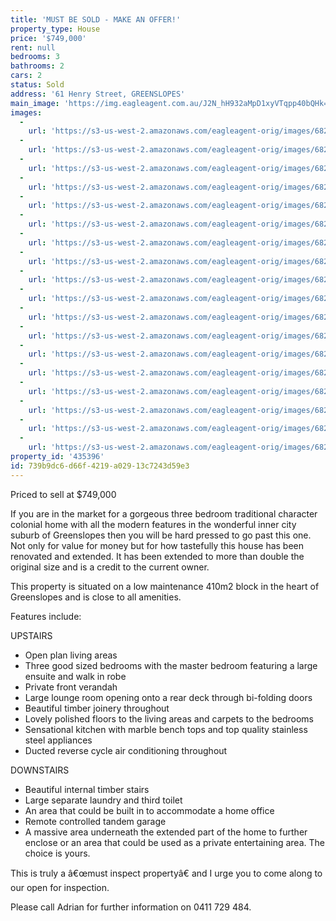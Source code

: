 ```yaml
---
title: 'MUST BE SOLD - MAKE AN OFFER!'
property_type: House
price: '$749,000'
rent: null
bedrooms: 3
bathrooms: 2
cars: 2
status: Sold
address: '61 Henry Street, GREENSLOPES'
main_image: 'https://img.eagleagent.com.au/J2N_hH932aMpD1xyVTqpp40bQHk=/1280x854/smart/https://s3-us-west-2.amazonaws.com/eagleagent-orig/images/6824109/115798127-image-M.jpg'
images:
  -
    url: 'https://s3-us-west-2.amazonaws.com/eagleagent-orig/images/6824126/115798127-image-R.jpg'
  -
    url: 'https://s3-us-west-2.amazonaws.com/eagleagent-orig/images/6824125/115798127-image-Q.jpg'
  -
    url: 'https://s3-us-west-2.amazonaws.com/eagleagent-orig/images/6824124/115798127-image-P.jpg'
  -
    url: 'https://s3-us-west-2.amazonaws.com/eagleagent-orig/images/6824123/115798127-image-O.jpg'
  -
    url: 'https://s3-us-west-2.amazonaws.com/eagleagent-orig/images/6824122/115798127-image-N.jpg'
  -
    url: 'https://s3-us-west-2.amazonaws.com/eagleagent-orig/images/6824121/115798127-image-L.jpg'
  -
    url: 'https://s3-us-west-2.amazonaws.com/eagleagent-orig/images/6824120/115798127-image-K.jpg'
  -
    url: 'https://s3-us-west-2.amazonaws.com/eagleagent-orig/images/6824119/115798127-image-J.jpg'
  -
    url: 'https://s3-us-west-2.amazonaws.com/eagleagent-orig/images/6824118/115798127-image-I.jpg'
  -
    url: 'https://s3-us-west-2.amazonaws.com/eagleagent-orig/images/6824117/115798127-image-H.jpg'
  -
    url: 'https://s3-us-west-2.amazonaws.com/eagleagent-orig/images/6824116/115798127-image-G.jpg'
  -
    url: 'https://s3-us-west-2.amazonaws.com/eagleagent-orig/images/6824115/115798127-image-F.jpg'
  -
    url: 'https://s3-us-west-2.amazonaws.com/eagleagent-orig/images/6824114/115798127-image-E.jpg'
  -
    url: 'https://s3-us-west-2.amazonaws.com/eagleagent-orig/images/6824113/115798127-image-D.jpg'
  -
    url: 'https://s3-us-west-2.amazonaws.com/eagleagent-orig/images/6824112/115798127-image-C.jpg'
  -
    url: 'https://s3-us-west-2.amazonaws.com/eagleagent-orig/images/6824111/115798127-image-B.jpg'
  -
    url: 'https://s3-us-west-2.amazonaws.com/eagleagent-orig/images/6824110/115798127-image-A.jpg'
  -
    url: 'https://s3-us-west-2.amazonaws.com/eagleagent-orig/images/6824109/115798127-image-M.jpg'
property_id: '435396'
id: 739b9dc6-d66f-4219-a029-13c7243d59e3
---
```

Priced to sell at $749,000

If you are in the market for a gorgeous three bedroom traditional character colonial home with all the modern features in the wonderful inner city suburb of Greenslopes then you will be hard pressed to go past this one. Not only for value for money but for how tastefully this house has been renovated and extended. It has been extended to more than double the original size and is a credit to the current owner.

This property is situated on a low maintenance 410m2 block in the heart of Greenslopes and is close to all amenities.

Features include:

UPSTAIRS

*  Open plan living areas
*  Three good sized bedrooms with the master bedroom featuring a large ensuite and walk in robe
*  Private front verandah
*  Large lounge room opening onto a rear deck through bi-folding doors
*  Beautiful timber joinery throughout
*  Lovely polished floors to the living areas and carpets to the bedrooms
*  Sensational kitchen with marble bench tops and top quality stainless steel appliances
*  Ducted reverse cycle air conditioning throughout

DOWNSTAIRS

*  Beautiful internal timber stairs
*  Large separate laundry and third toilet
*  An area that could be built in to accommodate a home office
*  Remote controlled tandem garage
*  A massive area underneath the extended part of the home to further enclose or an area that could be used as a private entertaining area. The choice is yours.

This is truly a â€œmust inspect propertyâ€ and I urge you to come along to our open for inspection.

Please call Adrian for further information on 0411 729 484.
